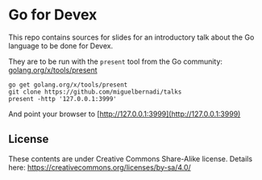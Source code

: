 # Go for Devex

This repo contains sources for slides for an introductory talk about the Go language to be done for Devex.

They are to be run with the `present` tool from the Go community: [golang.org/x/tools/present](golang.org/x/tools/present)

	go get golang.org/x/tools/present
	git clone https://github.com/miguelbernadi/talks
	present -http '127.0.0.1:3999'

And point your browser to [http://127.0.0.1:3999](http://127.0.0.1:3999)

## License

These contents are under Creative Commons Share-Alike license. Details here: https://creativecommons.org/licenses/by-sa/4.0/
